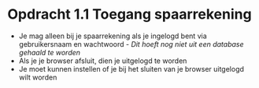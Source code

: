 # Opdracht 1.1 Toegang spaarrekening

- Je mag alleen bij je spaarrekening als je ingelogd bent via gebruikersnaam en wachtwoord - *Dit hoeft nog niet uit een database gehaald te worden*
- Als je je browser afsluit, dien je uitgelogd te worden
- Je moet kunnen instellen of je bij het sluiten van je browser uitgelogd wilt worden
